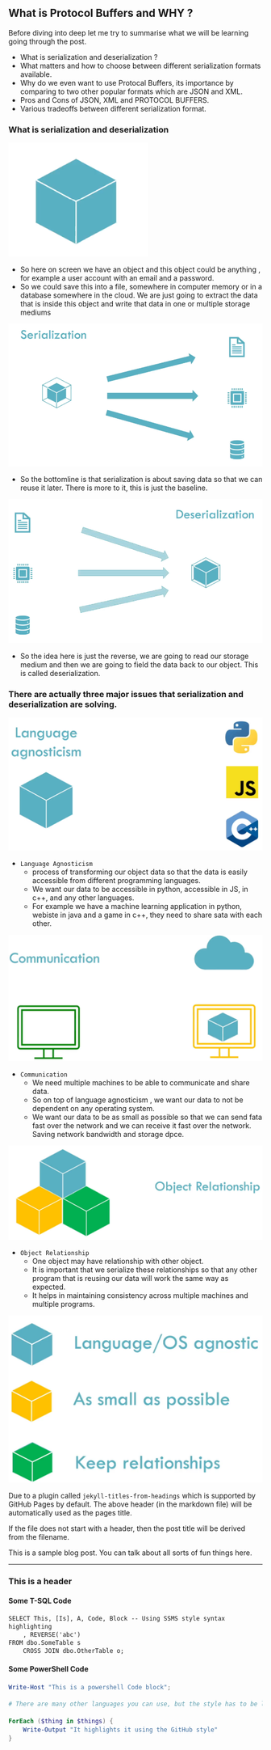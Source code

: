 ## What is Protocol Buffers and WHY ?

Before diving into deep let me try to summarise what we will be learning going through the post.
- What is serialization and deserialization ? 
- What matters and how to choose between different serialization formats available.
- Why do we even want to use Protocal Buffers, its importance by comparing to two other popular formats which are JSON and XML. 
- Pros and Cons of JSON, XML and PROTOCOL BUFFERS.
- Various tradeoffs between different serialization format.

### What is serialization and deserialization
![alt text](/docs/assets/1.png)
- So here on screen we have an object and this object could be anything , for example  a user account with an email and a password. 
- So we could save this into a file, somewhere in computer memory or in a database somewhere in the cloud. We are just going to extract the data that is inside this object and write that data in one or multiple storage mediums

![alt text](/docs/assets/2.png)
- So the bottomline is that serialization is about saving data so that we can reuse it later. There is more to it, this is just the baseline.

![alt text](/docs/assets/3.png)
- So the idea here is just the reverse, we are going to read our storage medium and then we are going to field the data back to our object. This is called deserialization.

### There are actually three major issues that serialization and deserialization are solving. 

![alt text](/docs/assets/5.png)
- `Language Agnosticism` 
    - process of transforming our object data so that the data is easily accessible from different programming languages.
    - We want our data to be accessible in python, accessible in JS, in c++, and any other languages.
    - For example we have a machine learning application in python, webiste in java and a game in c++, they need to share sata with each other.

![alt text](/docs/assets/6.png)
- `Communication`
    - We need multiple machines to be able to communicate and share data.
    - So on top of language agnosticism , we want our data to not be dependent on any operating system.
    - We want our data to be as small as possible so that we can send fata fast over the network and we can receive it fast over the network. Saving network bandwidth and storage dpce.

![alt text](/docs/assets/7.png)
- `Object Relationship`
    - One object may have relationship with other object. 
    - It is important that we serialize these relationships so that any other program that is reusing our data will work the same way as expected.
    - It helps in maintaining consistency across multiple machines and multiple programs.

![alt text](/docs/assets/8.png)

























Due to a plugin called `jekyll-titles-from-headings` which is supported by GitHub Pages by default. The above header (in the markdown file) will be automatically used as the pages title.

If the file does not start with a header, then the post title will be derived from the filename.

This is a sample blog post. You can talk about all sorts of fun things here.

---

### This is a header

#### Some T-SQL Code

```tsql
SELECT This, [Is], A, Code, Block -- Using SSMS style syntax highlighting
    , REVERSE('abc')
FROM dbo.SomeTable s
    CROSS JOIN dbo.OtherTable o;
```

#### Some PowerShell Code

```powershell
Write-Host "This is a powershell Code block";

# There are many other languages you can use, but the style has to be loaded first

ForEach ($thing in $things) {
    Write-Output "It highlights it using the GitHub style"
}
```
